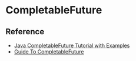 # CompletableFuture

## Reference

- [Java CompletableFuture Tutorial with Examples](https://www.callicoder.com/java-8-completablefuture-tutorial/)
- [Guide To CompletableFuture](https://www.baeldung.com/java-completablefuture)

